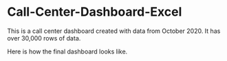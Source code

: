 # Call-Center-Dashboard-Excel
This is a call center dashboard created with data from October 2020. It has over 30,000 rows of data.

Here is how the final dashboard looks like.

